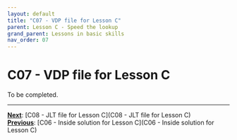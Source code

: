 ```yaml
---
layout: default
title: "C07 - VDP file for Lesson C"
parent: Lesson C - Speed the lookup
grand_parent: Lessons in basic skills
nav_order: 07
---
```


# C07 - VDP file for Lesson C

To be completed.  




---
**<u>Next</u>**: [C08 - JLT file for Lesson C](C08 - JLT file for Lesson C)   
**<u>Previous</u>**: [C06 - Inside solution for Lesson C](C06 - Inside solution for Lesson C)  
